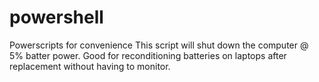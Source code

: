 # powershell
Powerscripts for convenience
This script will shut down the computer @ 5% batter power.  Good for reconditioning batteries on laptops after replacement without having to monitor.
